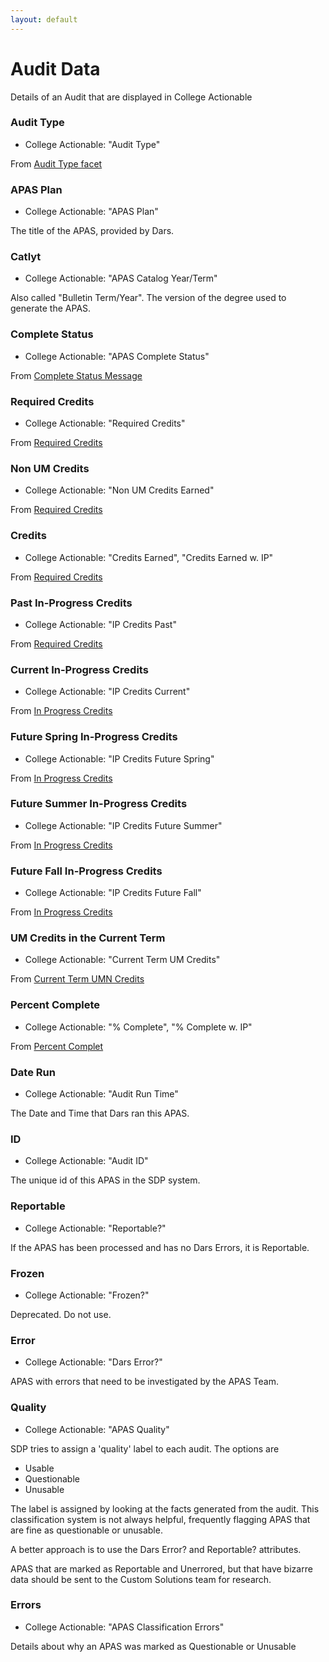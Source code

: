 ```yaml
---
layout: default
---
```


# Audit Data

Details of an Audit that are displayed in College Actionable

### Audit Type<a name="audit_type"></a>

- College Actionable: "Audit Type"

From [Audit Type facet](/facets/global_statistic/audit_type/)

### APAS Plan<a name="apas_plan"></a>

- College Actionable: "APAS Plan"

The title of the APAS, provided by Dars.

### Catlyt<a name="catlyt"></a>

- College Actionable: "APAS Catalog Year/Term"

Also called "Bulletin Term/Year". The version of the degree used to generate the APAS.

### Complete Status<a name="complete_status"></a>

- College Actionable: "APAS Complete Status"

From [Complete Status Message](/facets/global_statistic/complete_status_message/)

### Required Credits<a name="required_credits"></a>

- College Actionable: "Required Credits"

From [Required Credits](/facets/global_statistic/required_credits/)

### Non UM Credits<a name="non_umn_credits"></a>

- College Actionable: "Non UM Credits Earned"

From [Required Credits](/facets/global_statistic/non_umn_credits/)

### Credits<a name="credits"></a>

- College Actionable: "Credits Earned", "Credits Earned w. IP"

From [Required Credits](/facets/global_statistic/credit_count/)

### Past In-Progress Credits<a name="past_ip_credits"></a>

- College Actionable: "IP Credits Past"

From [Required Credits](/facets/global_statistic/credit_count/)

### Current In-Progress Credits<a name="current_ip_credits"></a>

- College Actionable: "IP Credits Current"

From [In Progress Credits](/facets/global_statistic/in_progress_credits/)

### Future Spring In-Progress Credits<a name="future_spring_ip_credits"></a>

- College Actionable: "IP Credits Future Spring"

From [In Progress Credits](/facets/global_statistic/in_progress_credits/)

### Future Summer In-Progress Credits<a name="future_summer_ip_credits"></a>

- College Actionable: "IP Credits Future Summer"

From [In Progress Credits](/facets/global_statistic/in_progress_credits/)

### Future Fall In-Progress Credits<a name="future_fall_ip_credits"></a>

- College Actionable: "IP Credits Future Fall"

From [In Progress Credits](/facets/global_statistic/in_progress_credits/)

### UM Credits in the Current Term<a name="current_term_um_credits"></a>

- College Actionable: "Current Term UM Credits"

From [Current Term UMN Credits](/facets/global_statistic/current_trem_umn_credits/)

### Percent Complete<a name="percent_complete"></a>

- College Actionable: "% Complete", "% Complete w. IP"

From [Percent Complet](/facets/global_statistic/percent_complete/)

### Date Run<a name="date_run"></a>

- College Actionable: "Audit Run Time"

The Date and Time that Dars ran this APAS.

### ID<a name="audit_id"></a>

- College Actionable: "Audit ID"

The unique id of this APAS in the SDP system.

### Reportable<a name="reportable"></a>

- College Actionable: "Reportable?"

If the APAS has been processed and has no Dars Errors, it is Reportable.

### Frozen<a name="frozen"></a>

- College Actionable: "Frozen?"

Deprecated. Do not use.

### Error<a name="error"></a>

- College Actionable: "Dars Error?"

APAS with errors that need to be investigated by the APAS Team.

### Quality<a name="quality"></a>

- College Actionable: "APAS Quality"

SDP tries to assign a 'quality' label to each audit. The options are

- Usable
- Questionable
- Unusable

The label is assigned by looking at the facts generated from the audit. This classification system is not always helpful, frequently flagging APAS that are fine as questionable or unusable.

A better approach is to use the Dars Error? and Reportable? attributes.

APAS that are marked as Reportable and Unerrored, but that have bizarre data should be sent to the Custom Solutions team for research.

### Errors<a name="classification_errors"></a>

- College Actionable: "APAS Classification Errors"

Details about why an APAS was marked as Questionable or Unusable
